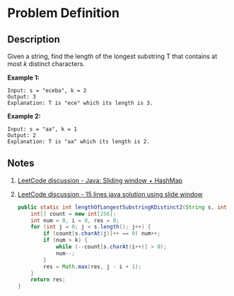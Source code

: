 # Problem Definition

## Description

Given a string, find the length of the longest substring T that contains at most *k* distinct characters.

**Example 1:**

```text
Input: s = "eceba", k = 2
Output: 3
Explanation: T is "ece" which its length is 3.
```

**Example 2:**

```text
Input: s = "aa", k = 1
Output: 2
Explanation: T is "aa" which its length is 2.
```

## Notes

1. [LeetCode discussion - Java: Sliding window + HashMap](https://leetcode.com/explore/interview/card/google/59/array-and-strings/332/discuss/152392/Java:-Sliding-window-+-HashMap)
1. [LeetCode discussion - 15 lines java solution using slide window](https://leetcode.com/explore/interview/card/google/59/array-and-strings/332/discuss/80047/15-lines-java-solution-using-slide-window)

    ```java
    public static int lengthOfLongestSubstringKDistinct2(String s, int k) {
        int[] count = new int[256];
        int num = 0, i = 0, res = 0;
        for (int j = 0; j < s.length(); j++) {
            if (count[s.charAt(j)]++ == 0) num++;
            if (num > k) {
                while (--count[s.charAt(i++)] > 0);
                num--;
            }
            res = Math.max(res, j - i + 1);
        }
        return res;
    }
    ```